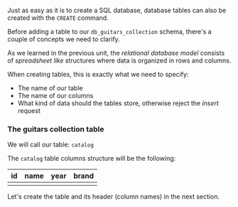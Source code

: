 Just as easy as it is to create a SQL database, database tables can also be created with the `CREATE` command. 

Before adding a table to our `db_guitars_collection` schema, there's a couple of concepts we need to clarify.

As we learned in the previous unit, the _relational database model_ consists of _spreadsheet like_ structures where data is organized in rows and columns.

When creating tables, this is exactly what we need to specify:

- The name of our table
- The name of our columns
- What kind of data should the tables store, otherwise reject the _insert_ request

### The guitars collection table

We will call our table: `catalog`

The `catalog` table columns structure will be the following: 

| id | name | year | brand |
|----|------|------|-------|
|    |      |      |       |

Let's create the table and its header (column names) in the next section.